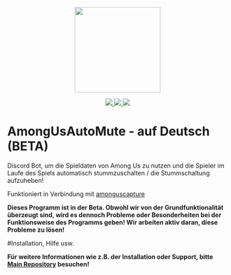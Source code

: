<p align="center">
    <img src="assets/botProfilePicture.jpg" width="196">
</p>

<p align="center">
    <a href="https://github.com/denverquane/amongusdiscord/actions?query=build" alt="Build Status">
        <img src="https://github.com/denverquane/amongusdiscord/workflows/build/badge.svg" />
    </a>
    <a href="https://github.com/denverquane/amongusdiscord/graphs/contributors" alt="Contributors">
        <img src="https://img.shields.io/github/contributors/denverquane/amongusdiscord" />
    </a>
    <a href="https://discord.gg/ZkqZSWF" alt="Contributors">
        <img src="https://img.shields.io/discord/754465589958803548?logo=discord" />
    </a>
</p>

# AmongUsAutoMute - auf Deutsch (BETA) 

Discord Bot, um die Spieldaten von Among Us zu nutzen und die Spieler im Laufe des Spiels automatisch stummzuschalten / die Stummschaltung aufzuheben!

Funktioniert in Verbindung mit [amonguscapture](https://github.com/denverquane/amonguscapture)

**Dieses Programm ist in der Beta. Obwohl wir von der Grundfunktionalität überzeugt sind, wird es dennoch Probleme oder Besonderheiten bei der Funktionsweise des Programms geben! Wir arbeiten aktiv daran, diese Probleme zu lösen!**

#Installation, Hilfe usw.

**Für weitere Informationen wie z.B. der Installation oder Support, bitte [Main Repository](https://github.com/denverquane/amongusdiscord) besuchen!**
